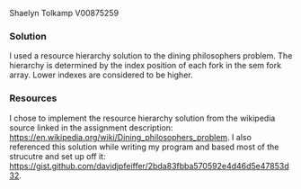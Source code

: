 Shaelyn Tolkamp
V00875259

### Solution
I used a resource hierarchy solution to the dining philosophers problem. The hierarchy is determined by the index position of each fork in the sem fork array. Lower indexes are considered to be higher.

### Resources
I chose to implement the resource hierarchy solution from the wikipedia source linked in the assignment description: https://en.wikipedia.org/wiki/Dining_philosophers_problem. I also referenced this solution while writing my program and based most of the strucutre and set up off it: https://gist.github.com/davidjpfeiffer/2bda83fbba570592e4d46d5e47853d32.

